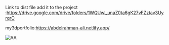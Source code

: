 Link to dist file add it to the project :https://drive.google.com/drive/folders/1WQUwl_unaZ0ta6gK27vFZztav3UyrqrC

my3dportfolio:https://abdelrahman-ali.netlify.app/



![AA](https://github.com/Abdelrahmaali/my3dportfolio/assets/94222401/6cd41c14-c650-4330-a366-43f4c5af2b15)

